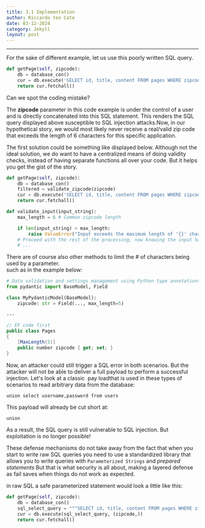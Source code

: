 ```yaml
---
title: 3.1 Implementation
author: Riccardo ten Cate
date: 03-12-2024
category: Jekyll
layout: post
---
```




---

For the sake of different example, let us use this poorly written SQL query.

```python
def getPage(self, zipcode):
    db = database_con()
    cur = db.execute('SELECT id, title, content FROM pages WHERE zipcode=' + zipcode)
    return cur.fetchall()
```
 
Can we spot the coding mistake?  
  
The **zipcode** parameter in this code example is under the control of a user and is directly concatenated into this SQL statement. This renders the SQL query displayed above susceptible to SQL injection attacks.Now, in our hypothetical story, we would most likely never receive a real/valid zip code that exceeds the length of 6 characters for this specific application.

The first solution could be something like displayed below. Although not the ideal solution, we do want to have a centralized means of doing validity checks, instead of having separate functions all over your code. But it helps you get the gist of the story.

```python
def getPage(self, zipcode):
    db = database_con()
    filtered = validate_zipcode(zipcode)
    cur = db.execute('SELECT id, title, content FROM pages WHERE zipcode=' + filtered)
    return cur.fetchall()

def validate_input(input_string):
    max_length = 6 # Common zipcode length

    if len(input_string) > max_length:
        raise ValueError("Input exceeds the maximum length of '{}' characters".format(max_length))
    # Proceed with the rest of the processing, now knowing the input has a valid length
    # ...
```

There are of course also other methods to limit the # of characters being used by a parameter.  
such as in the example below:

```python
# Data validation and settings management using Python type annotations
from pydantic import BaseModel, Field

class MyPydanticModel(BaseModel):
    zipcode: str = Field(..., max_length=5)
```

`---`

```c#
// EF code first
public class Pages
{
    [MaxLength(5)]
    public number zipcode { get; set; }
}
```

Now, an attacker could still trigger a SQL error in both scenarios. But the attacker will not be able to deliver a full payload to perform a successful injection. Let's look at a classic  pay loadthat is used in these types of scenarios to read arbitrary data from the database:

`union select username,password from users`

This payload will already be cut short at: 

`union`

As a result, the SQL query is still vulnerable to SQL injection. But exploitation is no longer possible!

These defense mechanisms do not take away from the fact that when you start to write raw SQL queries you need to use a standardized library that allows you to write queries with `Parameterized Strings` and _prepared statements_ But that is what security is all about, making a layered defense as fail saves when things do not work as expected.

in raw SQL a safe parameterized statement would look a little like this:

```python
def getPage(self, zipcode):
    db = database_con()
    sql_select_query = """SELECT id, title, content FROM pages WHERE zipcode=?"""
    cur = db.execute(sql_select_query, (zipcode,))
    return cur.fetchall()
```

